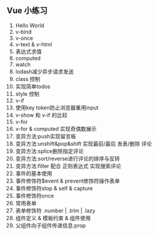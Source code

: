 ## Vue 小练习

1.  Hello World
2.  v-bind
3.  v-once
4.  v-text & v-html
5.  表达式求值
6.  computed
7.  watch
8.  lodash减少异步请求发送
9.  class 控制
10. 实现简单todos
11. style 控制
12. v-if
13. 使用key token防止浏览器重用input
14. v-show 和 v-if 的比较
15. v-for
16. v-for & computed 实现奇偶数展示
17. 变异方法:push实现留言板
18. 变异方法:unshift&pop&shift 实现最前/最后 发表/删除 评论
19. 变异方法:splice删除指定评论
20. 变异方法:sort/reverse进行评论的排序与反转
21. 变异方法:filter 配合 正则表达式 实现搜索评论
22. 事件的基本使用
23. 事件修饰符$event & prevent修饰符操作表单
24. 事件修饰符stop & self & capture
25. 事件修饰符once
26. 常用表单
27. 表单修饰符 .number | .trim | .lazy
28. 组件定义 & 模板约束 & 组件使用
29. 父组件向子组件传递信息:prop